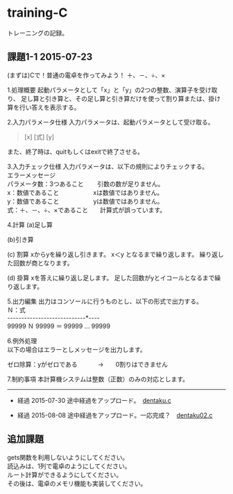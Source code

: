 # training-C
トレーニングの記録。

## 課題1-1 2015-07-23
(まずは)Cで！普通の電卓を作ってみよう！
＋、－、÷、×

1.処理概要
起動パラメータとして「x」と「y」の2つの整数、演算子を受け取り、
足し算と引き算と、その足し算と引き算だけを使って割り算または、掛け算を行い答えを表示する。


2.入力パラメータ仕様
入力パラメータは、起動パラメータとして受け取る。

> [x] [式] [y]

また、終了時は、quitもしくはexitで終了させる。


3.入力チェック仕様
入力パラメータは、以下の規則によりチェックする。  
エラーメッセージ  
パラメータ数：3つあること        引数の数が足りません。  
x：数値であること                    xは数値ではありません。  
y：数値であること                    yは数値ではありません。  
式：＋、－、÷、×であること       計算式が誤っています。  

4.計算
(a)足し算

(b)引き算

(c) 割算
xからyを繰り返し引きます。
x＜y となるまで繰り返します。
繰り返した回数が商となります。

(d) 掛算
xを答えに繰り返し足します。
足した回数がyとイコールとなるまで繰り返します。


5.出力編集
出力はコンソールに行うものとし、以下の形式で出力する。  
Ｎ：式  
----*----*----*----*----*----*----*----  
99999 Ｎ 99999 ＝ 99999 ... 99999


6.例外処理  
以下の場合はエラーとしメッセージを出力します。

ゼロ除算：yがゼロである            →       0割りはできません


7.制約事項
本計算機システムは整数（正数）のみの対応とします。

-------

* 経過 2015-07-30
途中経過をアップロード。　[dentaku.c](https://github.com/iwaue/training-C/blob/master/dentaku.c)

* 経過 2015-08-08
途中経過をアップロード。一応完成？　[dentaku02.c](https://github.com/iwaue/training-C/blob/master/dentaku02.c)


## 追加課題
gets関数を利用しないようにしてください。  
読込みは、1列で電卓のようにしてください。  
ルート計算ができるようにしてください。  
その後は、電卓のメモリ機能も実装してください。  


